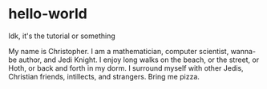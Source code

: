 # hello-world
Idk, it's the tutorial or something

My name is Christopher. I am a mathematician, computer scientist, wanna-be author, and Jedi Knight.
I enjoy long walks on the beach, or the street, or Hoth, or back and forth in my dorm.
I surround myself with other Jedis, Christian friends, intillects, and strangers.
Bring me pizza.
